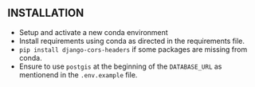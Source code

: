 
## INSTALLATION
- Setup and activate a new conda environment
- Install requirements using conda as directed in the requirements file.
- `pip install django-cors-headers` if some packages are missing from conda.
- Ensure to use `postgis` at the beginning of the `DATABASE_URL` as mentionend in the `.env.example` file.